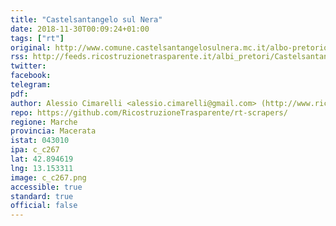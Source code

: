 ```yaml
---
title: "Castelsantangelo sul Nera"
date: 2018-11-30T00:09:24+01:00
tags: ["rt"]
original: http://www.comune.castelsantangelosulnera.mc.it/albo-pretorio/
rss: http://feeds.ricostruzionetrasparente.it/albi_pretori/Castelsantangelo sul Nera_feed.xml
twitter: 
facebook: 
telegram: 
pdf: 
author: Alessio Cimarelli <alessio.cimarelli@gmail.com> (http://www.ricostruzionetrasparente.it)
repo: https://github.com/RicostruzioneTrasparente/rt-scrapers/
regione: Marche
provincia: Macerata
istat: 043010
ipa: c_c267
lat: 42.894619
lng: 13.153311
image: c_c267.png
accessible: true
standard: true
official: false
---
```

